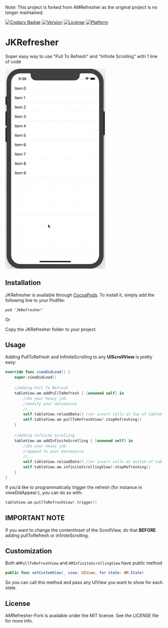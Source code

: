 Note: This project is forked from AMRefresher as the original project is no longer maintained.


[![Codacy Badge](https://api.codacy.com/project/badge/Grade/86464ebda1414f9682516f3af6633a0c)](https://app.codacy.com/gh/kumpeapps/JKRefresher?utm_source=github.com&utm_medium=referral&utm_content=kumpeapps/JKRefresher&utm_campaign=Badge_Grade_Settings)
[![Version](https://img.shields.io/cocoapods/v/JKRefresher.svg?style=flat)](https://cocoapods.org/pods/JKRefresher)
[![License](https://img.shields.io/cocoapods/l/JKRefresher.svg?style=flat)](https://cocoapods.org/pods/JKRefresher)
[![Platform](https://img.shields.io/cocoapods/p/JKRefresher.svg?style=flat)](https://cocoapods.org/pods/JKRefresher)


# JKRefresher
Super easy way to use "Pull To Refresh" and "Infinite Scrolling" with 1 line of code

<img src="https://raw.githubusercontent.com/arturdev/AMRefresher/master/demo.gif">

## Installation

JKRefresher is available through [CocoaPods](https://cocoapods.org). To install
it, simply add the following line to your Podfile:

```Swift
pod 'JKRefresher'
```

Or

Copy the JKRefresher folder to your project.

## Usage

Adding PullToRefresh and InfiniteScrolling to any <b>UIScrollView</b> is pretty easy: 

```Swift
override func viewDidLoad() {
    super.viewDidLoad()

    //Adding Pull To Refresh
    tableView.am.addPullToRefresh { [unowned self] in
        //Do your heavy job.
        //modify your datasource
        //...
        self.tableView.reloadData() //or insert cells at top of tableView
        self.tableView.am.pullToRefreshView?.stopRefreshing()
    }
 
    //Adding Infinite Scrolling
    tableView.am.addInfiniteScrolling { [unowned self] in
        //Do your heavy job.
        //append to your datasource
        //...
        self.tableView.reloadData() //or insert cells at bottom of tableView
        self.tableView.am.infiniteScrollingView?.stopRefreshing()
    }
}
```

If you’d like to programmatically trigger the refresh (for instance in viewDidAppear:), you can do so with:
```Swift
tableView.am.pullToRefreshView?.trigger()
```

## IMPORTANT NOTE

If you want to change the contentInset of the ScrollView, do that **BEFORE** adding pullToRefresh or infiniteScrolling.

## Customization

Both `AMPullToRefreshView` and `AMInfiniteScrollingView` have public method 
```Swift
public func setCustomView(_ view: UIView, for state: AM.State)
```
So you can call this method and pass any UIView you want to show for each state.

## License

AMRefresher-Fork is available under the MIT license. See the LICENSE file for more info.

